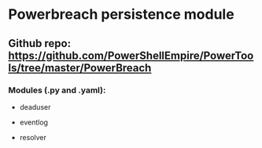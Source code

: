 # Powerbreach persistence module

## Github repo: https://github.com/PowerShellEmpire/PowerTools/tree/master/PowerBreach

### Modules (.py and .yaml):

 - deaduser

 - eventlog

 - resolver
